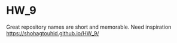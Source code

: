 # HW_9
Great repository names are short and memorable. Need inspiration
https://shohagtouhid.github.io/HW_9/
